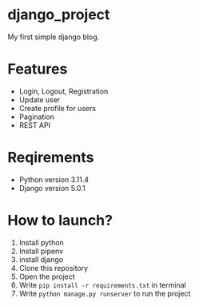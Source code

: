 # django_project
My first simple django blog.
# Features
- Login, Logout, Registration
- Update user
- Create profile for users
- Pagination
- REST API

# Reqirements
- Python version 3.11.4<br>
- Django version 5.0.1
# How to launch?
1. Install python
2. Install pipenv
3. install django
4. Clone this repository
5. Open the project
6. Write `pip install -r requirements.txt` in terminal
7. Write `python manage.py runserver` to run the project


